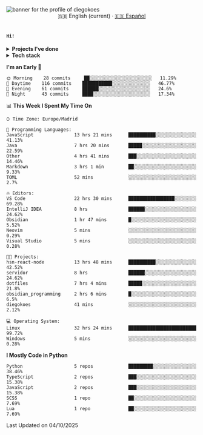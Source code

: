 <picture>
 <source media="(prefers-color-scheme: dark)" srcset="https://i.imgur.com/G5n6xUz.png">
 <source media="(prefers-color-scheme: light)" srcset="https://i.imgur.com/8gLfu4u.png">
 <img alt="banner for the profile of diegokoes" src="https://i.imgur.com/G5n6xUz.png">
</picture>

<!-- Language switcher -->
<div align="center">
  <a >🇬🇧 English (current)</a> · <a href="./README_es.md">🇪🇸 Español</a>
</div>
<br>

#### `Hi! `
<details>
  <summary><strong>Projects I've done</strong></summary>
  <br>
  <table>
    <tbody>
      <tr>
        <td>
          <em>
            <strong><a href="#">Template</a></strong>
          </em>
        </td>
        <td>
Template         </td>
        <td>
          <img alt="NodeJs/React/MongoDB" src="https://raw.githubusercontent.com/abranhe/programming-languages-logos/master/src/csharp/csharp_32x32.png" width="22">
        </td>
      </tr>
  </tbody>
  </table>
</details>
<details>
  <summary><strong>Tech stack</strong></summary>

  <!-- Frontend -->
  <img alt="Frontend" src="https://img.shields.io/badge/Front%20%20%20-20232a?style=for-the-badge&logo=terminal&logoColor=white">
  <img alt="Angular" src="https://img.shields.io/badge/angular-7E22CE?style=for-the-badge&logo=angular&logoColor=white">
  <img alt="React" src="https://img.shields.io/badge/react-20232a?style=for-the-badge&logo=react&logoColor=61DAFB">
  <img alt="Tailwind CSS" src="https://img.shields.io/badge/tailwindcss-06B6D4?style=for-the-badge&logo=tailwindcss&logoColor=white">
  <img alt="SCSS/SASS" src="https://img.shields.io/badge/scss-CC6699?style=for-the-badge&logo=sass&logoColor=white">
<br>

  <!-- Backend -->
  <img alt="Backend" src="https://img.shields.io/badge/Back%20%20%20%20-20232a?style=for-the-badge&logo=terminal&logoColor=white">
  <img alt="Node.js" src="https://img.shields.io/badge/node.js-339933?style=for-the-badge&logo=nodedotjs&logoColor=white">
  <img alt="Express" src="https://img.shields.io/badge/express-000000?style=for-the-badge&logo=express&logoColor=white">
  <img alt="Spring" src="https://img.shields.io/badge/spring-6DB33F?style=for-the-badge&logo=spring&logoColor=white">
<br>

  <!-- Databases -->
  <img alt="Databases" src="https://img.shields.io/badge/DB's%20-20232a?style=for-the-badge&logo=terminal&logoColor=white">
  <img alt="MongoDB" src="https://img.shields.io/badge/mongodb-4EA94B?style=for-the-badge&logo=mongodb&logoColor=white">
  <img alt="Supabase" src="https://img.shields.io/badge/supabase-3ECF8E?style=for-the-badge&logo=supabase&logoColor=white">
  <img alt="Valkey" src="https://img.shields.io/badge/valkey-DC382D?style=for-the-badge&logo=valkey&logoColor=white">
<br>
  <!-- DevOps -->
  <img alt="DevOps" src="https://img.shields.io/badge/DevOps%20%20%20-20232a?style=for-the-badge&logo=terminal&logoColor=white">
  <img alt="Docker" src="https://img.shields.io/badge/docker-2496ED?style=for-the-badge&logo=docker&logoColor=white">
  <img alt="Proxmox" src="https://img.shields.io/badge/proxmox-e57000?style=for-the-badge&logo=proxmox&logoColor=white">
  <img alt="Jenkins" src="https://img.shields.io/badge/jenkins-D24939?style=for-the-badge&logo=jenkins&logoColor=white">
  <img alt="Git" src="https://img.shields.io/badge/git-F05032?style=for-the-badge&logo=git&logoColor=white">
</details>


<!--START_SECTION:waka-->
**I'm an Early 🐤** 

```text
🌞 Morning    28 commits     ██░░░░░░░░░░░░░░░░░░░░░░░   11.29% 
🌆 Daytime    116 commits    ███████████░░░░░░░░░░░░░░   46.77% 
🌃 Evening    61 commits     ██████░░░░░░░░░░░░░░░░░░░   24.6% 
🌙 Night      43 commits     ████░░░░░░░░░░░░░░░░░░░░░   17.34%

```


📊 **This Week I Spent My Time On** 

```text
⌚︎ Time Zone: Europe/Madrid

💬 Programming Languages: 
JavaScript               13 hrs 21 mins      ██████████░░░░░░░░░░░░░░░   41.13% 
Java                     7 hrs 20 mins       █████░░░░░░░░░░░░░░░░░░░░   22.59% 
Other                    4 hrs 41 mins       ███░░░░░░░░░░░░░░░░░░░░░░   14.46% 
Markdown                 3 hrs 1 min         ██░░░░░░░░░░░░░░░░░░░░░░░   9.33% 
TOML                     52 mins             ░░░░░░░░░░░░░░░░░░░░░░░░░   2.7%

🔥 Editors: 
VS Code                  22 hrs 30 mins      █████████████████░░░░░░░░   69.28% 
IntelliJ IDEA            8 hrs               ██████░░░░░░░░░░░░░░░░░░░   24.62% 
Obsidian                 1 hr 47 mins        █░░░░░░░░░░░░░░░░░░░░░░░░   5.52% 
Neovim                   5 mins              ░░░░░░░░░░░░░░░░░░░░░░░░░   0.29% 
Visual Studio            5 mins              ░░░░░░░░░░░░░░░░░░░░░░░░░   0.28%

🐱‍💻 Projects: 
hsn-react-node           13 hrs 48 mins      ██████████░░░░░░░░░░░░░░░   42.52% 
servidor                 8 hrs               ██████░░░░░░░░░░░░░░░░░░░   24.62% 
dotfiles                 7 hrs 4 mins        █████░░░░░░░░░░░░░░░░░░░░   21.8% 
obsidian_programming     2 hrs 6 mins        █░░░░░░░░░░░░░░░░░░░░░░░░   6.5% 
diegokoes                41 mins             ░░░░░░░░░░░░░░░░░░░░░░░░░   2.12%

💻 Operating System: 
Linux                    32 hrs 24 mins      █████████████████████████   99.72% 
Windows                  5 mins              ░░░░░░░░░░░░░░░░░░░░░░░░░   0.28%

```

**I Mostly Code in Python** 

```text
Python                   5 repos             █████████░░░░░░░░░░░░░░░░   38.46% 
TypeScript               2 repos             ███░░░░░░░░░░░░░░░░░░░░░░   15.38% 
JavaScript               2 repos             ███░░░░░░░░░░░░░░░░░░░░░░   15.38% 
SCSS                     1 repo              ██░░░░░░░░░░░░░░░░░░░░░░░   7.69% 
Lua                      1 repo              ██░░░░░░░░░░░░░░░░░░░░░░░   7.69%

```



 Last Updated on 04/10/2025
<!--END_SECTION:waka-->
